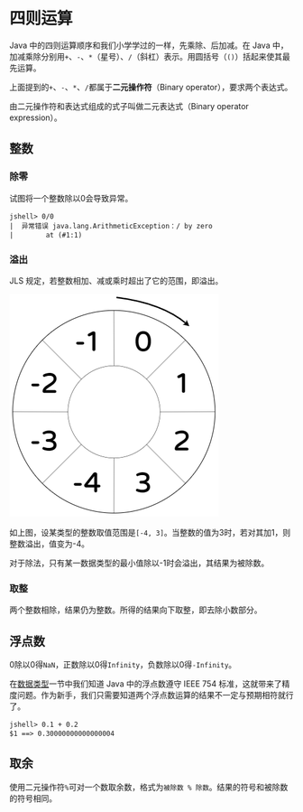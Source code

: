# 四则运算

Java 中的四则运算顺序和我们小学学过的一样，先乘除、后加减。在 Java 中，加减乘除分别用`+`、`-`、`*`（星号）、`/`（斜杠）表示。用圆括号（`()`）括起来使其最先运算。

上面提到的`+`、`-`、`*`、`/`都属于**二元操作符**（Binary operator），要求两个表达式。

由二元操作符和表达式组成的式子叫做二元表达式（Binary operator expression）。

## 整数

### 除零

试图将一个整数除以0会导致异常。

```
jshell> 0/0
|  异常错误 java.lang.ArithmeticException：/ by zero
|        at (#1:1)
```

### 溢出

JLS 规定，若整数相加、减或乘时超出了它的范围，即溢出。

![overflow-circle](overflow.png)

如上图，设某类型的整数取值范围是`[-4, 3]`。当整数的值为3时，若对其加1，则整数溢出，值变为-4。

对于除法，只有某一数据类型的最小值除以-1时会溢出，其结果为被除数。

### 取整

两个整数相除，结果仍为整数。所得的结果向下取整，即去除小数部分。

## 浮点数

0除以0得`NaN`，正数除以0得`Infinity`，负数除以0得`-Infinity`。

在[数据类型](../datatype.md)一节中我们知道 Java 中的浮点数遵守 IEEE 754 标准，这就带来了精度问题。作为新手，我们只需要知道两个浮点数运算的结果不一定与预期相符就行了。

```
jshell> 0.1 + 0.2
$1 ==> 0.30000000000000004
```

## 取余

使用二元操作符`%`可对一个数取余数，格式为`被除数 % 除数`。结果的符号和被除数的符号相同。
